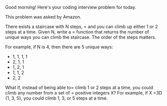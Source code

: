 Good morning! Here's your coding interview problem for today.

This problem was asked by Amazon.

There exists a staircase with N steps, =
and you can climb up either 1 or 2 steps
at a time. Given N, write a =
function that returns the number of unique ways you
can climb the staircase. The order of the steps matters.

For example, if N is 4, then there are 5 unique ways:

 * 1, 1, 1, 1
 * 2, 1, 1
 * 1, 2, 1
 * 1, 1, 2
 * 2, 2

What if, instead of being able to=
 climb 1 or 2 steps at a time, you could climb
any number from a set of =
positive integers X? For example, if X =3D {1, 3, 5}, you
could climb 1, 3, or 5 steps at a time.